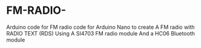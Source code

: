 # FM-RADIO-
Arduino code for FM radio
code for Arduino Nano to create A FM radio with RADIO TEXT (RDS)
Using A SI4703 FM radio module 
And a HC06 Bluetooth module 

